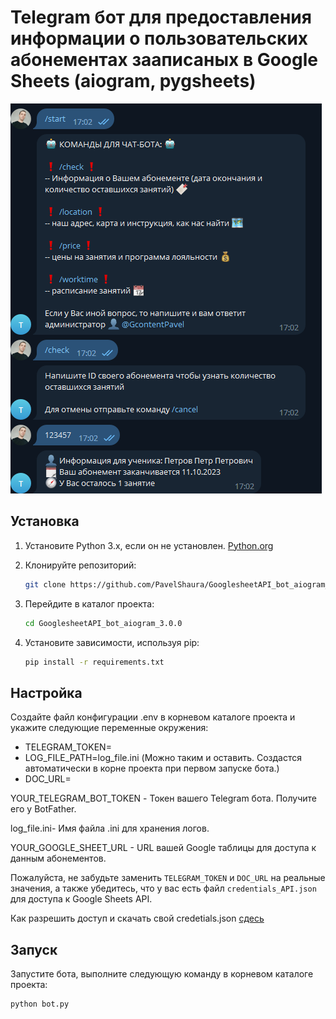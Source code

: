 # Telegram бот для предоставления информации о пользовательских абонементах зааписаных в Google Sheets (aiogram, pygsheets)
![Иллюстрация к проекту](https://github.com/PavelShaura/GooglesheetAPI_bot_aiogram_3.0.0/blob/master/images/chat.png)
## Установка
1. Установите Python 3.x, если он не установлен. [Python.org](https://www.python.org/downloads/)

2. Клонируйте репозиторий:

   ```bash
   git clone https://github.com/PavelShaura/GooglesheetAPI_bot_aiogram_3.0.0
   
3. Перейдите в каталог проекта:

   ```bash
   cd GooglesheetAPI_bot_aiogram_3.0.0
   
4. Установите зависимости, используя pip:

   ```bash
   pip install -r requirements.txt
   
## Настройка

Создайте файл конфигурации .env в корневом каталоге проекта и укажите следующие переменные окружения:

* TELEGRAM_TOKEN=
* LOG_FILE_PATH=log_file.ini (Можно таким и оставить. Создастся автоматически в корне проекта при первом запуске бота.)
* DOC_URL=


YOUR_TELEGRAM_BOT_TOKEN - Токен вашего Telegram бота. Получите его у BotFather.

log_file.ini- Имя файла .ini для хранения логов.

YOUR_GOOGLE_SHEET_URL - URL вашей Google таблицы для доступа к данным абонементов.

Пожалуйста, не забудьте заменить `TELEGRAM_TOKEN` и `DOC_URL` на реальные значения, а также убедитесь, что у вас есть файл `credentials_API.json` для доступа к Google Sheets API.

Как разрешить доступ и скачать свой credetials.json [сдесь](https://support.google.com/a/answer/7378726?hl=ru)

## Запуск

Запустите бота, выполните следующую команду в корневом каталоге проекта:

   ```bash 
   python bot.py
